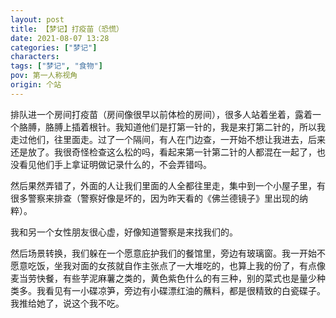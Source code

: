```yaml
---
layout: post
title: 【梦记】打疫苗（恐慌）
date: 2021-08-07 13:28
categories: ["梦记"]
characters: 
tags: ["梦记", "食物"]
pov: 第一人称视角
origin: 个站
---
```


排队进一个房间打疫苗（房间像很早以前体检的房间），很多人站着坐着，露着一个胳膊，胳膊上插着根针。我知道他们是打第一针的，我是来打第二针的，所以我走过他们，往里面走。过了一个隔间，有人在门边查，一开始不想让我进去，后来还是放了。我很奇怪检查这么松的吗，看起来第一针第二针的人都混在一起了，也没看见他们手上拿证明做记录什么的，不会弄错吗。

然后果然弄错了，外面的人让我们里面的人全都往里走，集中到一个小屋子里，有很多警察来排查（警察好像是坏的，因为昨天看的《佛兰德镜子》里出现的纳粹）。

我和另一个女性朋友很心虚，好像知道警察是来找我们的。

然后场景转换，我们躲在一个愿意庇护我们的餐馆里，旁边有玻璃窗。我一开始不愿意吃饭，坐我对面的女孩就自作主张点了一大堆吃的，也算上我的份了，有点像麦当劳快餐，有些芋泥麻薯之类的，黄色紫色什么的有三种，别的菜式也是量少种类多。我看见有一小碟凉笋，旁边有小碟漂红油的蘸料，都是很精致的白瓷碟子。我推给她了，说这个我不吃。

